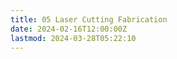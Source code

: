 ```yaml
---
title: 05 Laser Cutting Fabrication
date: 2024-02-16T12:00:00Z
lastmod: 2024-03-28T05:22:10
---
```

